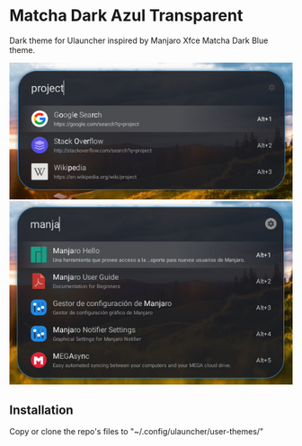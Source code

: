 # Matcha Dark Azul Transparent

Dark theme for Ulauncher inspired by Manjaro Xfce Matcha Dark Blue theme.

<img src="preview.png"/>


<img src="preview_1.png"/>

## Installation

Copy or clone the repo's files to "~/.config/ulauncher/user-themes/"
